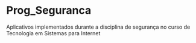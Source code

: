 Prog_Seguranca
==============

Aplicativos implementados durante a disciplina de segurança no curso de Tecnologia em Sistemas para Internet

